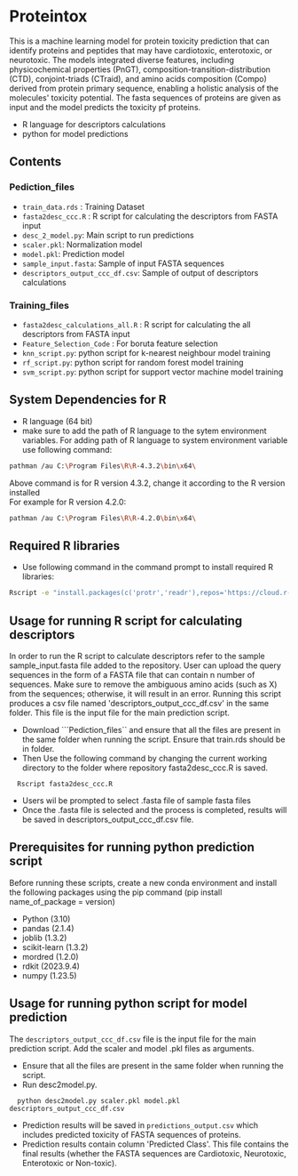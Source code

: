 # Proteintox 
This is a machine learning model for protein toxicity prediction that can identify proteins and peptides that may have cardiotoxic, enterotoxic, or neurotoxic. The models integrated diverse features, including physicochemical properties (PnGT), composition-transition-distribution (CTD), conjoint-triads (CTraid), and amino acids composition (Compo) derived from protein primary sequence, enabling a holistic analysis of the molecules' toxicity potential. The fasta sequences of proteins are given as input and the model predicts the toxicity pf proteins.
* R language for descriptors calculations
* python for model predictions

## Contents
### Pediction_files
- ```train_data.rds``` : Training Dataset 
- ```fasta2desc_ccc.R``` : R script for calculating the descriptors from FASTA input
- ```desc_2_model.py```: Main script to run predictions
- ```scaler.pkl```: Normalization model
- ```model.pkl```: Prediction model
- ```sample_input.fasta```: Sample of input FASTA sequences
- ```descriptors_output_ccc_df.csv```: Sample of output of descriptors calculations

### Training_files
- ```fasta2desc_calculations_all.R``` : R script for calculating the all descriptors from FASTA input
- ```Feature_Selection_Code``` : For boruta feature selection 
- ```knn_script.py```: python script for k-nearest neighbour model training
- ```rf_script.py```: python script for random forest model training
- ```svm_script.py```: python script for support vector machine model training


## System Dependencies for R
* R language (64 bit) 
* make sure to add the path of R language to the sytem environment variables.
For adding path of R language to system environment variable use following command:                        
```bash
pathman /au C:\Program Files\R\R-4.3.2\bin\x64\
```                                                                               
Above command is for R version 4.3.2, change it according to the R version installed               
For example for R version 4.2.0:                                                       
```bash
pathman /au C:\Program Files\R\R-4.2.0\bin\x64\
```

## Required R libraries
* Use following command in the command prompt to install required R libraries:                                                         
```bash
Rscript -e "install.packages(c('protr','readr'),repos='https://cloud.r-project.org', dependencies=TRUE)"
```
## Usage for running R script for calculating descriptors
In order to run the R script to calculate descriptors refer to the sample sample_input.fasta file added to the repository. User can upload the query sequences in the form of a FASTA file that can contain n number of sequences. Make sure to remove the ambiguous amino acids (such as X) from the sequences; otherwise, it will result in an error. Running this script produces a csv file named 'descriptors_output_ccc_df.csv' in the same folder. This file is the input file for the main prediction script.
- Download ```Pediction_files`` and ensure that all the files are present in the same folder when running the script. Ensure that train.rds should be in folder.
- Then Use the following command by changing the current working directory to the folder where repository fasta2desc_ccc.R is saved.
```
  Rscript fasta2desc_ccc.R
```
- Users wil be prompted to select .fasta file of sample fasta files
- Once the .fasta file is selected and the process is completed, results will be saved in descriptors_output_ccc_df.csv file.

## Prerequisites for running python prediction script
Before running these scripts, create a new conda environment and install the following packages using the pip command (pip install name_of_package = version)
- Python (3.10)
- pandas (2.1.4)
- joblib (1.3.2)
- scikit-learn (1.3.2)
- mordred (1.2.0)
- rdkit (2023.9.4)
- numpy (1.23.5)

## Usage for running python script for model prediction
The ``descriptors_output_ccc_df.csv`` file is the input file for the main prediction script. Add the scaler and model .pkl files as arguments. 
- Ensure that all the files are present in the same folder when running the script.
- Run desc2model.py.
```
  python desc2model.py scaler.pkl model.pkl descriptors_output_ccc_df.csv
```
- Prediction results will be saved in `predictions_output.csv` which includes predicted toxicity of FASTA sequences of proteins.
- Prediction results contain column 'Predicted Class'. This file contains the final results (whether the FASTA sequences  are Cardiotoxic, Neurotoxic, Enterotoxic or Non-toxic). 

